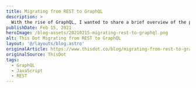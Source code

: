 ```yaml
---
title: Migrating from REST to GraphQL
description: >
  With the rise of GraphQL, I wanted to share a brief overview of the problems with traditional API solutions, the benefits of migrating to GraphQL, and strategies for migrating to a GraphQL solution.
publishDate: Feb 15, 2021
heroImage: /blog-assets/20210215-migrating-rest-to-graphql.png
alt: This Dot Migrating from REST to GraphQL
layout: '@/layouts/blog.astro'
originalArticle: https://www.thisdot.co/blog/migrating-from-rest-to-graphql
originalSource: ThisDot
tags:
  - GraphQL
  - JavaScript
  - REST
---
```

